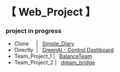 <h1> 【 Web_Project 】 </h1>

<h3> project in progress </h3>
 
* Clone &nbsp;&nbsp;&nbsp; | &nbsp; <a href="https://github.com/EunByu1/Web_Project/tree/main/Simple_Diary/src">Simple_Diary </a>
* Directly&nbsp; | &nbsp; <a href="https://github.com/EunByu1/Web_Project/tree/main/GreenAI">GreenAI - Control Dashboard </a>
* Team_Project_1 | &nbsp; <a href="https://github.com/EunByu1/BalanceTeam">BalanceTeam </a>
* Team_Project_2 | &nbsp; <a href="https://github.com/EunByu1/dream_bridge">dream_bridge </a>
